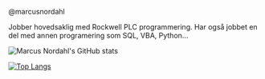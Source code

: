 @marcusnordahl

Jobber hovedsaklig med Rockwell PLC programmering.
Har også jobbet en del med annen programering som SQL, VBA, Python...

![Marcus Nordahl's GitHub stats](https://github-readme-stats.vercel.app/api?username=marcusnordahl&show_icons=true&theme=transparent)

[![Top Langs](https://github-readme-stats.vercel.app/api/top-langs/?username=marcusnordahl&layout=compact)](https://github.com/marcusnordahl/github-readme-stats)
